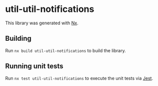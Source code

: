 # util-util-notifications

This library was generated with [Nx](https://nx.dev).

## Building

Run `nx build util-util-notifications` to build the library.

## Running unit tests

Run `nx test util-util-notifications` to execute the unit tests via [Jest](https://jestjs.io).
